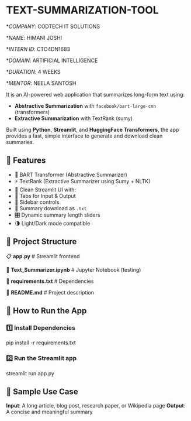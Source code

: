 # TEXT-SUMMARIZATION-TOOL

**COMPANY*: CODTECH IT SOLUTIONS

**NAME*: HIMANI JOSHI

**INTERN ID*: CTO4DN1683

**DOMAIN*: ARTIFICIAL INTELLIGENCE

**DURATION*: 4 WEEKS

**MENTOR*: NEELA SANTOSH

It is an AI-powered web application that summarizes long-form text using:
- **Abstractive Summarization** with `facebook/bart-large-cnn` (transformers)
- **Extractive Summarization** with TextRank (sumy)

Built using **Python**, **Streamlit**, and **HuggingFace Transformers**, the app provides a fast, simple interface to generate and download clean summaries.

## 🚀 Features

- 🧠 BART Transformer (Abstractive Summarizer)
- ⚡ TextRank (Extractive Summarizer using Sumy + NLTK)
- 📄 Clean Streamlit UI with:
- 📲 Tabs for Input & Output
- 🔗 Sidebar controls
- 📜 Summary download as `.txt`
- 🎛️ Dynamic summary length sliders
- 🌗 Light/Dark mode compatible

## 📁 Project Structure

 
 📋 **app.py** # Streamlit frontend
 
 📩 **Text_Summarizer.ipynb** # Jupyter Notebook (testing)
 
 🔡 **requirements.txt** # Dependencies
 
 📂 **README.md** # Project description 

## 📱 How to Run the App

### 1️⃣ Install Dependencies
pip install -r requirements.txt

### 2️⃣ Run the Streamlit app
streamlit run app.py

## 📜 Sample Use Case
**Input**: A long article, blog post, research paper, or Wikipedia page
**Output**: A concise and meaningful summary


